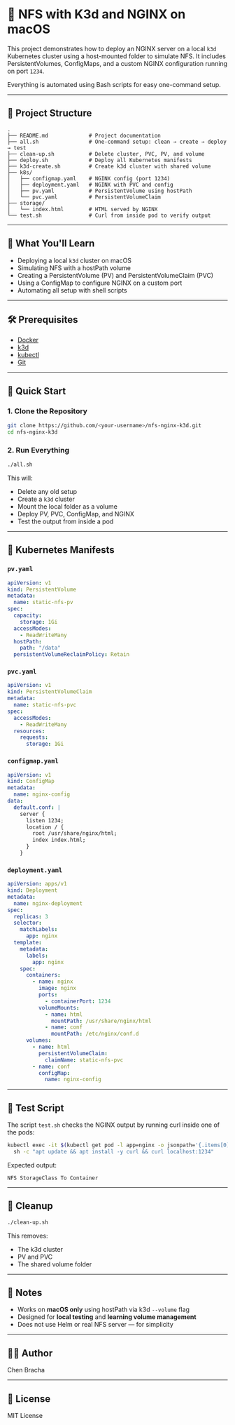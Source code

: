 # 🚀 NFS with K3d and NGINX on macOS

This project demonstrates how to deploy an NGINX server on a local `k3d` Kubernetes cluster using a host-mounted folder to simulate NFS. It includes PersistentVolumes, ConfigMaps, and a custom NGINX configuration running on port `1234`.

Everything is automated using Bash scripts for easy one-command setup.

---

## 📁 Project Structure

```
.
├── README.md             # Project documentation
├── all.sh                # One-command setup: clean → create → deploy → test
├── clean-up.sh           # Delete cluster, PVC, PV, and volume
├── deploy.sh             # Deploy all Kubernetes manifests
├── k3d-create.sh         # Create k3d cluster with shared volume
├── k8s/
│   ├── configmap.yaml    # NGINX config (port 1234)
│   ├── deployment.yaml   # NGINX with PVC and config
│   ├── pv.yaml           # PersistentVolume using hostPath
│   └── pvc.yaml          # PersistentVolumeClaim
├── storage/
│   └── index.html        # HTML served by NGINX
└── test.sh               # Curl from inside pod to verify output
```

---

## 🧠 What You'll Learn

- Deploying a local `k3d` cluster on macOS
- Simulating NFS with a hostPath volume
- Creating a PersistentVolume (PV) and PersistentVolumeClaim (PVC)
- Using a ConfigMap to configure NGINX on a custom port
- Automating all setup with shell scripts

---

## 🛠️ Prerequisites

- [Docker](https://www.docker.com/)
- [k3d](https://k3d.io/)
- [kubectl](https://kubernetes.io/docs/tasks/tools/)
- [Git](https://git-scm.com/)

---

## 🚀 Quick Start

### 1. Clone the Repository

```bash
git clone https://github.com/<your-username>/nfs-nginx-k3d.git
cd nfs-nginx-k3d
```

### 2. Run Everything

```bash
./all.sh
```

This will:
- Delete any old setup
- Create a `k3d` cluster
- Mount the local folder as a volume
- Deploy PV, PVC, ConfigMap, and NGINX
- Test the output from inside a pod

---

## 📜 Kubernetes Manifests

### `pv.yaml`

```yaml
apiVersion: v1
kind: PersistentVolume
metadata:
  name: static-nfs-pv
spec:
  capacity:
    storage: 1Gi
  accessModes:
    - ReadWriteMany
  hostPath:
    path: "/data"
  persistentVolumeReclaimPolicy: Retain
```

### `pvc.yaml`

```yaml
apiVersion: v1
kind: PersistentVolumeClaim
metadata:
  name: static-nfs-pvc
spec:
  accessModes:
    - ReadWriteMany
  resources:
    requests:
      storage: 1Gi
```

### `configmap.yaml`

```yaml
apiVersion: v1
kind: ConfigMap
metadata:
  name: nginx-config
data:
  default.conf: |
    server {
      listen 1234;
      location / {
        root /usr/share/nginx/html;
        index index.html;
      }
    }
```

### `deployment.yaml`

```yaml
apiVersion: apps/v1
kind: Deployment
metadata:
  name: nginx-deployment
spec:
  replicas: 3
  selector:
    matchLabels:
      app: nginx
  template:
    metadata:
      labels:
        app: nginx
    spec:
      containers:
        - name: nginx
          image: nginx
          ports:
            - containerPort: 1234
          volumeMounts:
            - name: html
              mountPath: /usr/share/nginx/html
            - name: conf
              mountPath: /etc/nginx/conf.d
      volumes:
        - name: html
          persistentVolumeClaim:
            claimName: static-nfs-pvc
        - name: conf
          configMap:
            name: nginx-config
```

---

## 🧪 Test Script

The script `test.sh` checks the NGINX output by running curl inside one of the pods:

```bash
kubectl exec -it $(kubectl get pod -l app=nginx -o jsonpath='{.items[0].metadata.name}') -- \
  sh -c "apt update && apt install -y curl && curl localhost:1234"
```

Expected output:

```
NFS StorageClass To Container
```

---

## 🧹 Cleanup

```bash
./clean-up.sh
```

This removes:
- The k3d cluster
- PV and PVC
- The shared volume folder

---

## 📌 Notes

- Works on **macOS only** using hostPath via k3d `--volume` flag
- Designed for **local testing** and **learning volume management**
- Does not use Helm or real NFS server — for simplicity

---

## 🙋‍♂️ Author

Chen Bracha

---

## 📄 License

MIT License
